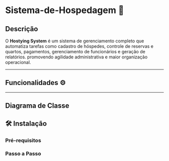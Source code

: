 # Sistema-de-Hospedagem 🏨

## Descrição
O **Hostying System** é um sistema de gerenciamento completo que automatiza tarefas como cadastro de hóspedes, controle de reservas e quartos, pagamentos, gerenciamento de funcionários e geração de relatórios. promovendo agilidade administrativa e maior organização operacional.

---

## Funcionalidades ⚙️ 


---

## Diagrama de Classe

## 🛠️ Instalação

### Pré-requisitos 


### Passo a Passo

